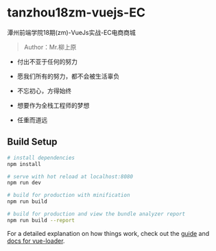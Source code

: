 # tanzhou18zm-vuejs-EC
潭州前端学院18期(zm)-VueJs实战-EC电商商城

> Author：Mr.柳上原

- 付出不亚于任何的努力

- 愿我们所有的努力，都不会被生活辜负

- 不忘初心，方得始终

- 想要作为全栈工程师的梦想

- 任重而道远


## Build Setup

``` bash
# install dependencies
npm install

# serve with hot reload at localhost:8080
npm run dev

# build for production with minification
npm run build

# build for production and view the bundle analyzer report
npm run build --report
```

For a detailed explanation on how things work, check out the [guide](http://vuejs-templates.github.io/webpack/) and [docs for vue-loader](http://vuejs.github.io/vue-loader).

